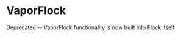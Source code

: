 # VaporFlock

Deprecated -- VaporFlock functionality is now built into [Flock](https://github.com/jakeheis/Flock) itself